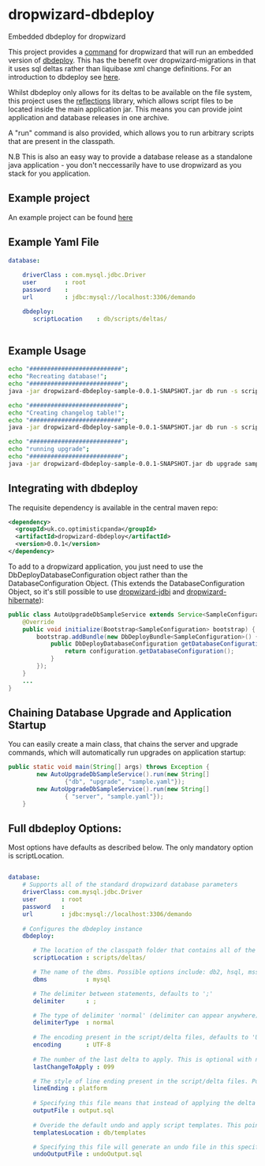 dropwizard-dbdeploy
===================

Embedded dbdeploy for dropwizard

This project provides a [command](http://dropwizard.codahale.com/manual/core/#man-core-commands) for dropwizard that will run an embedded version of [dbdeploy](https://github.com/tackley/dbdeploy). This has the benefit over dropwizard-migrations in that it uses sql deltas rather than liquibase xml change definitions. For an introduction to dbdeploy see [here](http://code.google.com/p/dbdeploy/wiki/GettingStarted).

Whilst dbdeploy only allows for its deltas to be available on the file system, this project uses the [reflections](http://code.google.com/p/reflections/) library, which allows script files to be located inside the main application jar. This means you can provide joint application and database releases in one archive. 

A "run" command is also provided, which allows you to run arbitrary scripts that are present in the classpath.

N.B This is also an easy way to provide a database release as a standalone java application - you don't neccessarily have to use dropwizard as you stack for you application.


## Example project

An example project can be found [here](https://github.com/plasma147/dropwizard-dbdeploy/blob/master/dropwizard-dbdeploy-sample.zip)


## Example Yaml File

```yaml
database:  
    
    driverClass : com.mysql.jdbc.Driver
    user        : root
    password    : 
    url         : jdbc:mysql://localhost:3306/demando

    dbdeploy:
       scriptLocation    : db/scripts/deltas/
 
```


## Example Usage

```sh
echo "##########################";
echo "Recreating database!";
echo "##########################";
java -jar dropwizard-dbdeploy-sample-0.0.1-SNAPSHOT.jar db run -s scripts/drop.sql sample.create.yaml

echo "##########################";
echo "Creating changelog table!";
echo "##########################";
java -jar dropwizard-dbdeploy-sample-0.0.1-SNAPSHOT.jar db run -s scripts/createSchemaVersionTable.mysql.sql sample.yaml

echo "##########################";
echo "running upgrade";
echo "##########################";
java -jar dropwizard-dbdeploy-sample-0.0.1-SNAPSHOT.jar db upgrade sample.yaml
```


## Integrating with dbdeploy

The requisite dependency is available in the central maven repo:

```xml
<dependency>
  <groupId>uk.co.optimisticpanda</groupId>
  <artifactId>dropwizard-dbdeploy</artifactId>
  <version>0.0.1</version>
</dependency>
```

To add to a dropwizard application, you just need to use the DbDeployDatabaseConfiguration object rather than the DatabaseConfiguration Object. (This extends the DatabaseConfiguration Object, so it's still possible to use [dropwizard-jdbi](http://dropwizard.codahale.com/manual/jdbi/) and [dropwizard-hibernate](http://dropwizard.codahale.com/manual/hibernate/)): 

```java
public class AutoUpgradeDbSampleService extends Service<SampleConfiguration> {
    @Override
    public void initialize(Bootstrap<SampleConfiguration> bootstrap) {
        bootstrap.addBundle(new DbDeployBundle<SampleConfiguration>() {
            public DbDeployDatabaseConfiguration getDatabaseConfiguration(SampleConfiguration configuration) {
                return configuration.getDatabaseConfiguration();
            }
        });
    }
    ...
}
```


## Chaining Database Upgrade and Application Startup

You can easily create a main class, that chains the server and upgrade commands, which will automatically run upgrades on application startup: 

```java
public static void main(String[] args) throws Exception {
        new AutoUpgradeDbSampleService().run(new String[]
                {"db", "upgrade", "sample.yaml"});
        new AutoUpgradeDbSampleService().run(new String[]
                { "server", "sample.yaml"});
    }
```


## Full dbdeploy Options:

Most options have defaults as described below. The only mandatory option is scriptLocation. 

```yaml

database:
    # Supports all of the standard dropwizard database parameters
    driverClass: com.mysql.jdbc.Driver
    user       : root
    password   : 
    url        : jdbc:mysql://localhost:3306/demando
         
    # Configures the dbdeploy instance
    dbdeploy:

       # The location of the classpath folder that contains all of the deltas 
       scriptLocation : scripts/deltas/

       # The name of the dbms. Possible options include: db2, hsql, mssql, mysql, ora, syb-ase 
       dbms           : mysql

       # The delimiter between statements, defaults to ';' 
       delimiter      : ;

       # The type of delimiter 'normal' (delimiter can appear anywhere) or 'row' (must be on a row on its own), defaults to 'normal' 
       delimiterType  : normal
       
       # The encoding present in the script/delta files, defaults to 'UTF-8' 
       encoding       : UTF-8
   
       # The number of the last delta to apply. This is optional with no default
       lastChangeToApply : 099

       # The style of line ending present in the script/delta files. Possible options include : platform, cr, crlf, lf. Defaults to platform line seperator.
       lineEnding : platform
 
       # Specifying this file means that instead of applying the delta to the database, it generates one script with all of the applicable deltas.
       outputFile : output.sql
   
       # Overide the default undo and apply script templates. This points to somewhere on the classpath. This is optional and defaults to the standard templates located inside dbdeploy. 
       templatesLocation : db/templates

       # Specifying this file will generate an undo file in this specific location. This is optional
       undoOutputFile : undoOutput.sql
    
```
